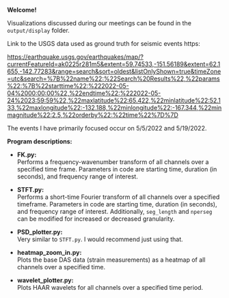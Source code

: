 **Welcome!**

Visualizations discussed during our meetings can be found in the `output/display` folder.

Link to the USGS data used as ground truth for seismic events https:

https://earthquake.usgs.gov/earthquakes/map/?currentFeatureId=ak0225r281m5&extent=59.74533,-151.56189&extent=62.1655,-142.77283&range=search&sort=oldest&listOnlyShown=true&timeZone=utc&search=%7B%22name%22:%22Search%20Results%22,%22params%22:%7B%22starttime%22:%222022-05-04%2000:00:00%22,%22endtime%22:%222022-05-24%2023:59:59%22,%22maxlatitude%22:65.422,%22minlatitude%22:52.133,%22maxlongitude%22:-132.188,%22minlongitude%22:-167.344,%22minmagnitude%22:2.5,%22orderby%22:%22time%22%7D%7D

The events I have primarily focused occur on 5/5/2022 and 5/19/2022.

**Program descriptions:**

- **FK.py:**  
  Performs a frequency-wavenumber transform of all channels over a specified time frame. Parameters in code are starting time, duration (in seconds), and frequency range of interest.

- **STFT.py:**  
  Performs a short-time Fourier transform of all channels over a specified timeframe. Parameters in code are starting time, duration (in seconds), and frequency range of interest. Additionally, `seg_length` and `nperseg` can be modified for increased or decreased granularity.

- **PSD_plotter.py:**  
  Very similar to `STFT.py`. I would recommend just using that.

- **heatmap_zoom_in.py:**  
  Plots the base DAS data (strain measurements) as a heatmap of all channels over a specified time.

- **wavelet_plotter.py:**  
  Plots HAAR wavelets for all channels over a specified time period.
